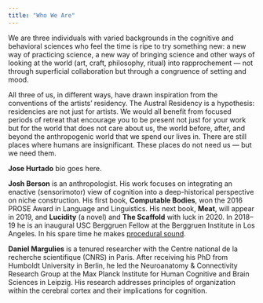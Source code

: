 ```yaml
---
title: "Who We Are"
---
```


We are three individuals with varied backgrounds in the cognitive and behavioral sciences who feel the time is ripe to try something new: a new way of practicing science, a new way of bringing science and other ways of looking at the world (art, craft, philosophy, ritual) into rapprochement — not through superficial collaboration but through a congruence of setting and mood.

All three of us, in different ways, have drawn inspiration from the conventions of the artists’ residency. The Austral Residency is a hypothesis: residencies are not just for artists. We would all benefit from focused periods of retreat that encourage you to be present not just for your work but for the world that does not care about us, the world before, after, and beyond the anthropogenic world that we spend our lives in. There are still places where humans are insignificant. These places do not need us — but we need them.

**Jose Hurtado** bio goes here.

**Josh Berson** is an anthropologist. His work focuses on integrating an enactive (sensorimotor) view of cognition into a deep-historical perspective on niche construction. His first book, **Computable Bodies**, won the 2016 PROSE Award in Language and Linguistics. His next book, **Meat**, will appear in 2019, and **Lucidity** (a novel) and **The Scaffold** with luck in 2020. In 2018–19 he is an inaugural USC Berggruen Fellow at the Berggruen Institute in Los Angeles. In his spare time he makes [procedural sound](https://github.com/joshber/sndspc).

**Daniel Margulies** is a tenured researcher with the Centre national de la recherche scientifique (CNRS) in Paris. After receiving his PhD from Humboldt University in Berlin, he led the Neuroanatomy & Connectivity Research Group at the Max Planck Institute for Human Cognitive and Brain Sciences in Leipzig. His research addresses principles of organization within the cerebral cortex and their implications for cognition.
